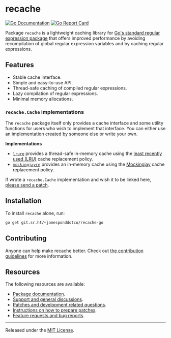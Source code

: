 # recache

[![Go Documentation](https://godocs.io/git.sr.ht/~jamesponddotco/recache-go?status.svg)](https://godocs.io/git.sr.ht/~jamesponddotco/recache-go)
[![Go Report Card](https://goreportcard.com/badge/git.sr.ht/~jamesponddotco/recache-go)](https://goreportcard.com/report/git.sr.ht/~jamesponddotco/recache-go)

Package `recache` is a lightweight caching library for [Go's standard regular
expression package](https://godocs.io/regexp) that offers improved performance
by avoiding recompilation of global regular expression variables and by caching
regular expressions.

## Features

- Stable cache interface.
- Simple and easy-to-use API.
- Thread-safe caching of compiled regular expressions.
- Lazy compilation of regular expressions.
- Minimal memory allocations.


### `recache.Cache` implementations

The `recache` package itself only provides a cache interface and some utility
functions for users who wish to implement that interface. You can either use an
implementation created by someone else or write your own.

**Implementations**

- [`lrure`](https://git.sr.ht/~jamesponddotco/recache-go/tree/trunk/item/lrure)
  provides a thread-safe in-memory cache using the [least recently used
  (LRU)](https://en.wikipedia.org/wiki/Cache_replacement_policies#Least_recently_used_(LRU))
  cache replacement policy.
- [`mockingjayre`](https://git.sr.ht/~jamesponddotco/recache-go/tree/trunk/item/mockingjayre)
  provides an in-memory cache using the
  [Mockingjay](https://en.wikipedia.org/wiki/Cache_replacement_policies#Mockingjay)
  cache replacement policy.


If wrote a `recache.Cache` implementation and wish it to be linked here,
[please send a patch](https://git.sr.ht/~jamesponddotco/recache-go#resources).

## Installation

To install `recache` alone, run:

```sh
go get git.sr.ht/~jamesponddotco/recache-go
```

## Contributing

Anyone can help make recache better. Check out [the contribution
guidelines](https://git.sr.ht/~jamesponddotco/recache-go/tree/master/item/CONTRIBUTING.md)
for more information.

## Resources

The following resources are available:

- [Package documentation](https://godocs.io/git.sr.ht/~jamesponddotco/recache-go).
- [Support and general discussions](https://lists.sr.ht/~jamesponddotco/recache-discuss).
- [Patches and development related questions](https://lists.sr.ht/~jamesponddotco/recache-devel).
- [Instructions on how to prepare patches](https://git-send-email.io/).
- [Feature requests and bug reports](https://todo.sr.ht/~jamesponddotco/recache).

---

Released under the [MIT License](LICENSE.md).
